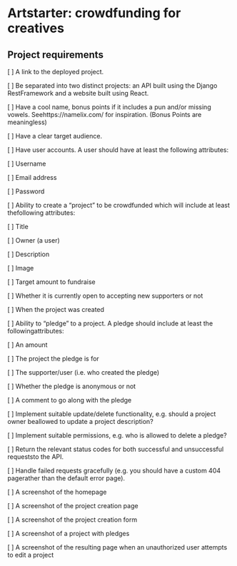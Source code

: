 # Artstarter: crowdfunding for creatives

## Project requirements

[ ] A link to the deployed project.

[ ] Be separated into two distinct projects: an API built using the Django RestFramework and a website built using React.

[ ] Have a cool name, bonus points if it includes a pun and/or missing vowels. Seehttps://namelix.com/ for inspiration. (Bonus Points are meaningless)

[ ] Have a clear target audience.

[ ] Have user accounts. A user should have at least the following attributes:

[ ] Username

[ ] Email address

[ ] Password

[ ] Ability to create a “project” to be crowdfunded which will include at least thefollowing attributes:

[ ] Title

[ ] Owner (a user)

[ ] Description

[ ] Image

[ ] Target amount to fundraise

[ ] Whether it is currently open to accepting new supporters or not

[ ] When the project was created

[ ] Ability to “pledge” to a project. A pledge should include at least the followingattributes:

[ ] An amount

[ ] The project the pledge is for

[ ] The supporter/user (i.e. who created the pledge)

[ ] Whether the pledge is anonymous or not

[ ] A comment to go along with the pledge

[ ] Implement suitable update/delete functionality, e.g. should a project owner beallowed to update a project description?

[ ] Implement suitable permissions, e.g. who is allowed to delete a pledge?

[ ] Return the relevant status codes for both successful and unsuccessful requeststo the API.

[ ] Handle failed requests gracefully (e.g. you should have a custom 404 pagerather than the default error page).

[ ] A screenshot of the homepage

[ ] A screenshot of the project creation page

[ ] A screenshot of the project creation form

[ ] A screenshot of a project with pledges

[ ] A screenshot of the resulting page when an unauthorized user attempts to edit a project
